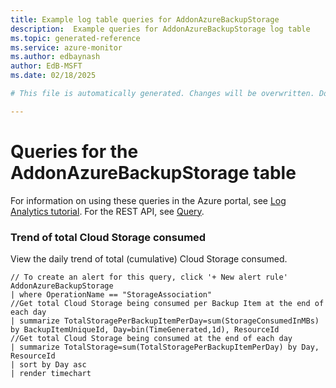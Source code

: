 ```yaml
---
title: Example log table queries for AddonAzureBackupStorage
description:  Example queries for AddonAzureBackupStorage log table
ms.topic: generated-reference
ms.service: azure-monitor
ms.author: edbaynash
author: EdB-MSFT
ms.date: 02/18/2025

# This file is automatically generated. Changes will be overwritten. Do not change this file directly. 

---
```


# Queries for the AddonAzureBackupStorage table

For information on using these queries in the Azure portal, see [Log Analytics tutorial](/azure/azure-monitor/logs/log-analytics-tutorial). For the REST API, see [Query](/rest/api/loganalytics/query).


### Trend of total Cloud Storage consumed  


View the daily trend of total (cumulative) Cloud Storage consumed.  

```query
// To create an alert for this query, click '+ New alert rule'
AddonAzureBackupStorage
| where OperationName == "StorageAssociation"
//Get total Cloud Storage being consumed per Backup Item at the end of each day
| summarize TotalStoragePerBackupItemPerDay=sum(StorageConsumedInMBs) by BackupItemUniqueId, Day=bin(TimeGenerated,1d), ResourceId
//Get total Cloud Storage being consumed at the end of each day
| summarize TotalStorage=sum(TotalStoragePerBackupItemPerDay) by Day, ResourceId
| sort by Day asc
| render timechart
```

